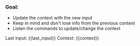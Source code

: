 ### Goal:
- Update the context with the new input
- Keep in mind and don't lose info from the previous context
- Listen the commands to update/change the context

Last input: {{last_input}}
Context: {{context}}
